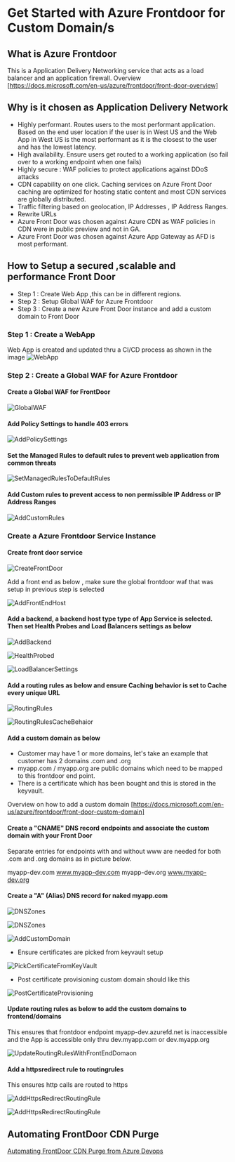 # Get Started with Azure Frontdoor for Custom Domain/s

## What is Azure Frontdoor

This is a Application Delivery Networking service that acts as a load balancer and an application firewall.
Overview [https://docs.microsoft.com/en-us/azure/frontdoor/front-door-overview]

## Why is it chosen as Application Delivery Network

* Highly performant. Routes users to the most performant application. Based on the end user location if the user is in West US and the Web App in West US is the most performant as it is the closest to the user and has the lowest latency.
* High availability. Ensure users get routed to a working application (so fail over to a working endpoint when one fails)
* Highly secure : WAF policies to protect applications against DDoS attacks
* CDN capability on one click. Caching services on Azure Front Door caching are optimized for hosting static content and most CDN services are globally distributed.
* Traffic filtering based on geolocation, IP Addresses , IP Address Ranges.
* Rewrite URLs
* Azure Front Door was chosen against Azure CDN as WAF policies in CDN were in public preview and not in GA.
* Azure Front Door was chosen against Azure App Gateway as AFD is most performant.

## How to Setup a secured ,scalable and performance Front Door

* Step 1 : Create Web App ,this can be in different regions.
* Step 2 : Setup Global WAF for Azure Frontdoor
* Step 3 : Create a new Azure Front Door instance and add a custom domain to Front Door

### Step 1 : Create a WebApp

Web App is created and updated thru a CI/CD process as shown in the image
![WebApp](imgs/afd/app_service_deployed.png)

### Step 2 : Create a Global WAF for Azure Frontdoor

#### Create a Global WAF for FrontDoor

![GlobalWAF](imgs/afd-waf/1_afd_global_waf_setup.png)

#### Add Policy Settings to handle 403 errors

![AddPolicySettings](imgs/afd-waf/2_afd_global_waf_policysettings.png)

#### Set the Managed Rules to default rules to prevent web application from common threats

![SetManagedRulesToDefaultRules](imgs/afd-waf/3_afd_global_waf_managedrules.png)


#### Add Custom rules to prevent access to non permissible IP Address or IP Address Ranges

![AddCustomRules](imgs/afd-waf/4_afd_global_waf_customrules.png)

### Create a Azure Frontdoor Service Instance

#### Create front door service

![CreateFrontDoor ](imgs/afd/0_create_front_door.png)

Add a front end as below , make sure the global frontdoor waf that was setup in previous step is selected

![AddFrontEndHost](imgs/afd/1_add_frontend_host.png)

#### Add a backend, a backend host type type of App Service is selected. Then set Health Probes and Load Balancers settings as below

![AddBackend](imgs/afd/2_add_backend.png)

![HealthProbed](imgs/afd/2a_add_backend_healthprobes.png)

![LoadBalancerSettings](imgs/afd/2a_add_backend_loadbalancer.png)

#### Add a routing rules as below and ensure Caching behavior is set to Cache every unique URL

![RoutingRules](imgs/afd/3_addroutingrules.png)

![RoutingRulesCacheBehaior](imgs/afd/3a_addroutingrule_caching.png)

#### Add a custom domain as below

* Customer may have 1 or more domains, let's take an example that customer has 2 domains .com and .org
* myapp.com / myapp.org are public domains which need to be mapped to this frontdoor end point.
* There is a certificate which has been bought and this is stored in the keyvault.

Overview on how to add a custom domain [https://docs.microsoft.com/en-us/azure/frontdoor/front-door-custom-domain]

#### Create a "CNAME" DNS record endpoints and associate the custom domain with your Front Door

Separate entries for endpoints with and without www are needed for both .com and .org domains as in picture below.

myapp-dev.com
www.myapp-dev.com
myapp-dev.org
www.myapp-dev.org

#### Create a "A" (Alias) DNS record for naked myapp.com

![DNSZones](imgs/afd/dnszones.png)

![DNSZones](imgs/afd/dnszonesorg.png)

![AddCustomDomain](imgs/afd/4a_add_custom_domain.png)

* Ensure certificates are picked from keyvault setup

![PickCertificateFromKeyVault](imgs/afd/4b_custom_domain_set_keyvault_waf.png)

* Post certificate provisioning custom domain should like this

![PostCertificateProvisioning](imgs/afd/4c_post_certificate_provisioning.png)

#### Update routing rules as below to add the custom domains to frontend/domains

This ensures that frontdoor endpoint myapp-dev.azurefd.net is inaccessible and the App is accessible only thru dev.myapp.com or dev.myapp.org

![UpdateRoutingRulesWithFrontEndDomaon](imgs/afd/5_update_routingrules_with_frontenddomains.png)

#### Add a httpsredirect rule to routingrules

This ensures http calls are routed to https

![AddHttpsRedirectRoutingRule](imgs/afd/5a_add_https_routingrule.png)

![AddHttpsRedirectRoutingRule](imgs/afd/5b_add_https_routingrule.png)


## Automating FrontDoor CDN Purge

[Automating FrontDoor CDN Purge from Azure Devops](PurgeFrontdoorCdn.md)

